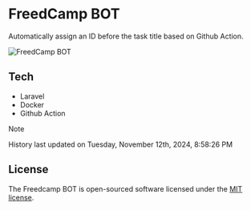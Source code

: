 # FreedCamp BOT

Automatically assign an ID before the task title based on Github Action.

![FreedCamp BOT](https://repository-images.githubusercontent.com/737932867/7d34798b-2680-471c-b089-a78a718d3d6a)

## Tech

- Laravel
- Docker
- Github Action

> [!NOTE]  
> History last updated on Tuesday, November 12th, 2024, 8:58:26 PM

## License

The Freedcamp BOT is open-sourced software licensed under the [MIT license](https://opensource.org/licenses/MIT).
